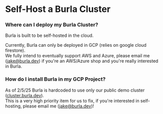 # Self-Host a Burla Cluster

### Where can I deploy my Burla Cluster?

Burla is built to be self-hosted in the cloud.

Currently, Burla can only be deployed in GCP (relies on google cloud firestore).\
We fully intend to eventually support AWS and Azure, please email me ([jake@burla.dev](mailto:jake@burla.dev)) if you're an AWS/Azure shop and you're really interested in Burla.

### How do I install Burla in my GCP Project?

As of 2/5/25 Burla is hardcoded to use only our public demo cluster ([cluster.burla.dev](https://cluster.burla.dev)).\
This is a very high priority item for us to fix, if you're interested in self-hosting, please email me ([jake@burla.dev](mailto:jake@burla.dev))!
